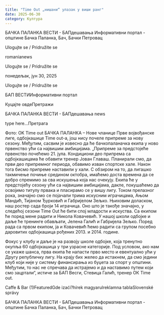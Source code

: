 ```yaml
---
title: "Time Out „нишани“ улазак у виши ранг"
date: 2025-06-30
category: Култура
---
```


БАЧКА ПАЛАНКА ВЕСТИ - БАПдешавања Информативни портал - општине Бачка Паланка, Бач, Бачки Петровац

Ulogujte se / Pridružite se

romanianews

Ulogujte se / Pridružite se

понедељак, јун 30, 2025

Ulogujte se / Pridružite se

БАП ВЕСТИИнформативни портал

Куцајте овдеПретражи

БАЧКА ПАЛАНКА ВЕСТИ - БАПдешавања news

type here...Претрага

Фото: OK Time out
            БАЧКА ПАЛАНКА – Нове чланице Прве војвођанске лиге, одбојкашице Time out-a, још нису почеле припреме за нову сезону. Међутим, сасвим је извесно да ће бачкопаланачка екипа у ново првенство ући са највишим амбицијама.
„Припреме за предстојеће првенство почећемо 21. јула. Кондициони део припрема са одбојкашицама ће обавити тренер Јован Главаш. Планирали смо, да први део припремног периода, обавимо изван спортске хале. Након тога бисмо припреме наставили у хали. С обзиром на то, да лигашко такмичење почиње средином октобра, имаћемо доста времена да се добро спремимо за сва искушења која нас очекују.
Екипа ће у предстојећу сезону ући са највишим амбицијама, дакле, покушаћемо да освојимо титулу првака и пласирамо се у вишу лигу. Током прелазног рока, значајно смо се појачали трима искусним играчицама, Ањом Мандић, Тијаном Ђурковић и Габријелом Зељко. Њиховим доласком, наш ростер сада броји 14 играчица. Оно што је такође значајно, у следећој сезони Time Out ће бити спој младости и искуства. Са екипом ће поред мене радити и Никола Ковачевић. У нашој школи одбојке и даље ће тренинге обављати, Јелена Галић и Габријела Зељко. Поред рада са првом екипом, ја и Ковачевић ћемо радити са групом посебно даровитих одбојкашица рођених 2013. и 2014. године.


Фокус у клубу и даље је на развоју школе одбојке, која тренутно окупља 60 одбојкашица у три узрасне категорије. Под условом, ако нам се укаже шанса, прва екипа ће напасти прво место и евентуално ући у Другу републичку лигу. На крају бих желео да истакнем, да смо једини клуб који није у систему финансирања из буџета за спорт у општини. Међутим, то нас не спречава да истрајемо и да наставимо путем који смо зацртали“, истиче за БАП Весги, Стевица Галић, тренер ОК Time out.

Caffe & Bar (1)FeaturedGde izaći?hírek magyarulreklamna tablaSlovenské správy

БАЧКА ПАЛАНКА ВЕСТИ - БАПдешавања Информативни портал - општине Бачка Паланка, Бач, Бачки Петровац
